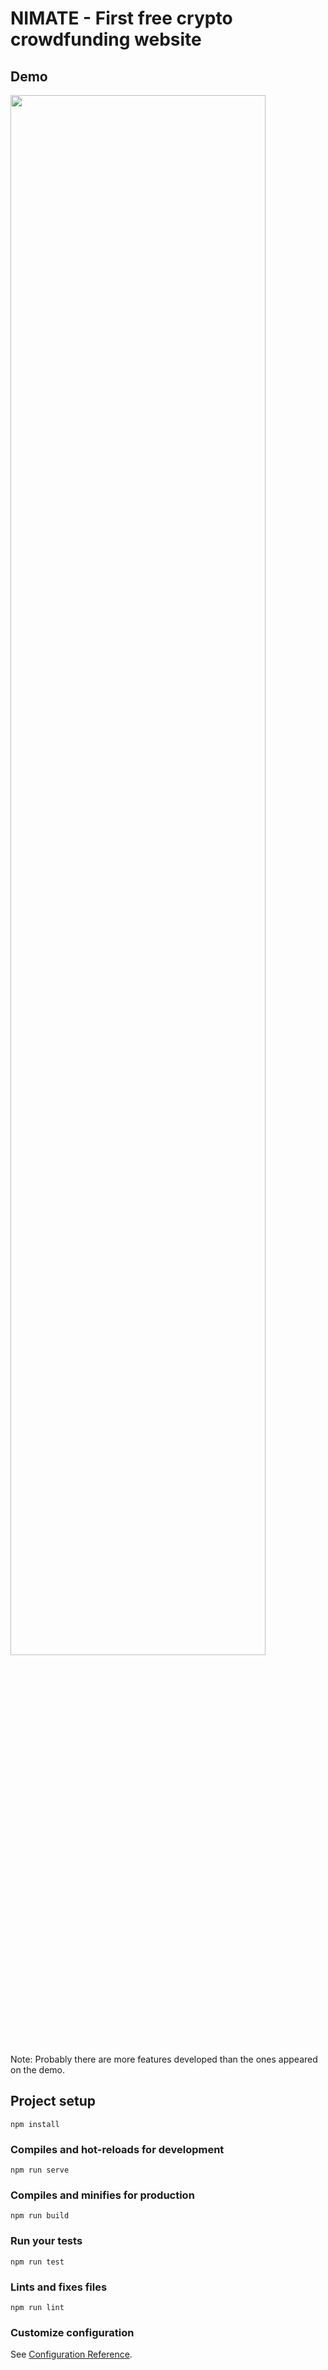 # NIMATE - First free crypto crowdfunding website

## Demo

<img src="resources/nimate-demo.gif" height="80%" width="90%"/>

Note: Probably there are more features developed than the ones appeared on the demo.

## Project setup
```
npm install
```

### Compiles and hot-reloads for development
```
npm run serve
```

### Compiles and minifies for production
```
npm run build
```

### Run your tests
```
npm run test
```

### Lints and fixes files
```
npm run lint
```

### Customize configuration
See [Configuration Reference](https://cli.vuejs.org/config/).
